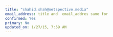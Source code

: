 ```yaml
---
title: "shahid.shah@netspective.media"
email_address: title and  email_addres same for 
confirmed: Yes
primary: No
updated_on: 1/27/15, 7:59 AM
---
```

